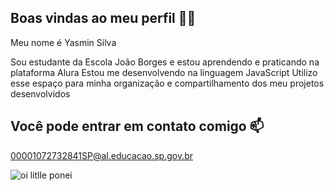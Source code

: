 ## Boas vindas ao meu perfil 💙💙
Meu nome é Yasmin Silva

Sou estudante da Escola João Borges e estou aprendendo e praticando na plataforma Alura
Estou me desenvolvendo na linguagem JavaScript
Utilizo esse espaço para minha organização e compartilhamento dos meu projetos desenvolvidos

## Você pode entrar em contato comigo 📫
00001072732841SP@al.educacao.sp.gov.br

![oi litlle ponei](https://github.com/yas-silva42/silva-yas42/assets/171038146/bed91c17-4d7e-4285-bdc9-7508a73abc1d)



